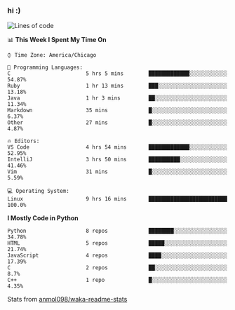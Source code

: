### hi :)

<!--START_SECTION:waka-->
![Lines of code](https://img.shields.io/badge/From%20Hello%20World%20I%27ve%20Written-791405%20lines%20of%20code-blue)

📊 **This Week I Spent My Time On** 

```text
⌚︎ Time Zone: America/Chicago

💬 Programming Languages: 
C                        5 hrs 5 mins        █████████████░░░░░░░░░░░░   54.87% 
Ruby                     1 hr 13 mins        ███░░░░░░░░░░░░░░░░░░░░░░   13.18% 
Java                     1 hr 3 mins         ██░░░░░░░░░░░░░░░░░░░░░░░   11.34% 
Markdown                 35 mins             █░░░░░░░░░░░░░░░░░░░░░░░░   6.37% 
Other                    27 mins             █░░░░░░░░░░░░░░░░░░░░░░░░   4.87%

🔥 Editors: 
VS Code                  4 hrs 54 mins       █████████████░░░░░░░░░░░░   52.95% 
IntelliJ                 3 hrs 50 mins       ██████████░░░░░░░░░░░░░░░   41.46% 
Vim                      31 mins             █░░░░░░░░░░░░░░░░░░░░░░░░   5.59%

💻 Operating System: 
Linux                    9 hrs 16 mins       █████████████████████████   100.0%

```

**I Mostly Code in Python** 

```text
Python                   8 repos             ████████░░░░░░░░░░░░░░░░░   34.78% 
HTML                     5 repos             █████░░░░░░░░░░░░░░░░░░░░   21.74% 
JavaScript               4 repos             ████░░░░░░░░░░░░░░░░░░░░░   17.39% 
C                        2 repos             ██░░░░░░░░░░░░░░░░░░░░░░░   8.7% 
C++                      1 repo              █░░░░░░░░░░░░░░░░░░░░░░░░   4.35%

```



<!--END_SECTION:waka-->

Stats from [anmol098/waka-readme-stats](https://github.com/anmol098/waka-readme-stats)